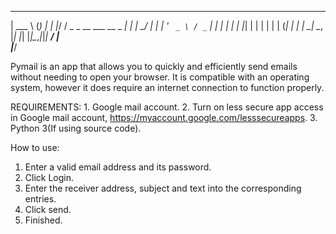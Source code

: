 ______                      _ _ 
| ___ \                    (_) |
| |_/ /   _ _ __ ___   __ _ _| |
|  __/ | | | '_ ` _ \ / _` | | |
| |  | |_| | | | | | | (_| | | |
\_|   \__, |_| |_| |_|\__,_|_|_|
       __/ |                    
      |___/                     

Pymail is an app that allows you to quickly and efficiently send emails without needing to open your browser.
It is compatible with an operating system, however it does require an internet connection to function properly.

REQUIREMENTS:
	1. Google mail account.
	2. Turn on less secure app access in Google mail account,
  	https://myaccount.google.com/lesssecureapps.
	3. Python 3(If using source code).

How to use:
1. Enter a valid email address and its password.
2. Click Login.
3. Enter the receiver address, subject and text into the corresponding entries.
4. Click send.
5. Finished.

